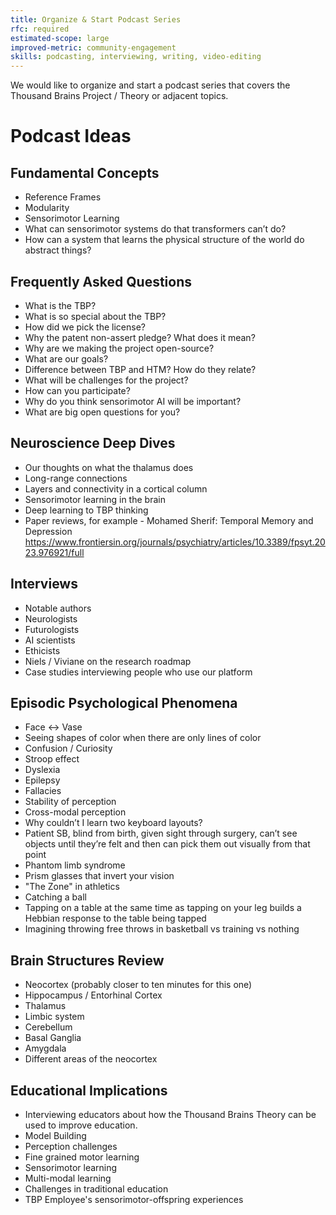 ```yaml
---
title: Organize & Start Podcast Series
rfc: required
estimated-scope: large
improved-metric: community-engagement
skills: podcasting, interviewing, writing, video-editing
---
```


We  would like to organize and start a podcast series that covers the Thousand Brains Project / Theory or adjacent topics.

# Podcast Ideas

## Fundamental Concepts
- Reference Frames
- Modularity
- Sensorimotor Learning
- What can sensorimotor systems do that transformers can’t do?
- How can a system that learns the physical structure of the world do abstract things?

## Frequently Asked Questions
- What is the TBP?
- What is so special about the TBP?
- How did we pick the license?
- Why the patent non-assert pledge? What does it mean?
- Why are we making the project open-source?
- What are our goals?
- Difference between TBP and HTM? How do they relate?
- What will be challenges for the project?
- How can you participate?
- Why do you think sensorimotor AI will be important?
- What are big open questions for you?

## Neuroscience Deep Dives
- Our thoughts on what the thalamus does
- Long-range connections
- Layers and connectivity in a cortical column
- Sensorimotor learning in the brain
- Deep learning to TBP thinking
- Paper reviews, for example - Mohamed Sherif: Temporal Memory and Depression
  https://www.frontiersin.org/journals/psychiatry/articles/10.3389/fpsyt.2023.976921/full

## Interviews
- Notable authors
- Neurologists
- Futurologists
- AI scientists
- Ethicists
- Niels / Viviane on the research roadmap
- Case studies interviewing people who use our platform


## Episodic Psychological Phenomena
- Face ↔ Vase
- Seeing shapes of color when there are only lines of color
- Confusion / Curiosity
- Stroop effect
- Dyslexia
- Epilepsy
- Fallacies
- Stability of perception
- Cross-modal perception
- Why couldn’t I learn two keyboard layouts?
- Patient SB, blind from birth, given sight through surgery, can’t see objects until they’re felt and then can pick them out visually from that point
- Phantom limb syndrome
- Prism glasses that invert your vision
- "The Zone" in athletics
- Catching a ball
- Tapping on a table at the same time as tapping on your leg builds a Hebbian response to the table being tapped
- Imagining throwing free throws in basketball vs training vs nothing

## Brain Structures Review
- Neocortex (probably closer to ten minutes for this one)
- Hippocampus / Entorhinal Cortex
- Thalamus
- Limbic system
- Cerebellum
- Basal Ganglia
- Amygdala
- Different areas of the neocortex

## Educational Implications
- Interviewing educators about how the Thousand Brains Theory can be used to improve education.
- Model Building
- Perception challenges
- Fine grained motor learning
- Sensorimotor learning
- Multi-modal learning
- Challenges in traditional education
- TBP Employee's sensorimotor-offspring experiences